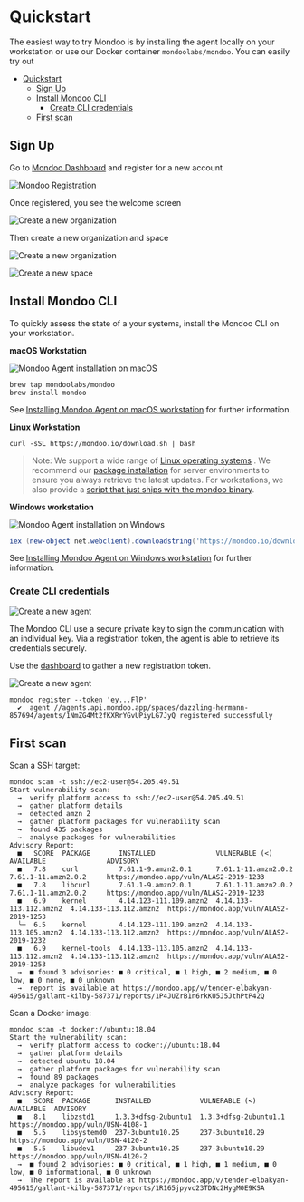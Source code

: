 # Quickstart

The easiest way to try Mondoo is by installing the agent locally on your workstation or use our  Docker container `mondoolabs/mondoo`. You can easily try out

- [Quickstart](#quickstart)
  - [Sign Up](#sign-up)
  - [Install Mondoo CLI](#install-mondoo-cli)
    - [Create CLI credentials](#create-cli-credentials)
  - [First scan](#first-scan)

## Sign Up

Go to [Mondoo Dashboard](https://mondoo.app) and register for a new account

![Mondoo Registration](./register.png)

Once registered, you see the welcome screen

![Create a new organization](./welcome.png)

Then create a new organization and space

![Create a new organization](./createorganization.png)

![Create a new space](./createspace.png)

## Install Mondoo CLI

To quickly assess the state of a your systems, install the Mondoo CLI on your workstation.

**macOS Workstation**

![Mondoo Agent installation on macOS](../static/videos/mondoo-setup-macos.gif)

```
brew tap mondoolabs/mondoo
brew install mondoo
```

See [Installing Mondoo Agent on macOS workstation](../installation/macos.md) for further information.

**Linux Workstation**

```
curl -sSL https://mondoo.io/download.sh | bash
```

> Note: We support a wide range of [Linux operating systems](../installation) . We recommend our [package installation](../installation/bash.md#installing-mondoo-agent-via-bash-script) for server environments to ensure you always retrieve the latest updates. For workstations, we also provide a [script that just ships with the mondoo binary](../installation/binaries.md).

**Windows workstation**

![Mondoo Agent installation on Windows](../installation/windows_mondoo_install.png)

```powershell
iex (new-object net.webclient).downloadstring('https://mondoo.io/download.ps1')
```
See [Installing Mondoo Agent on Windows workstation](../installation/windows.md) for further information.

### Create CLI credentials

![Create a new agent](./spacedashboard.png)

The Mondoo CLI use a secure private key to sign the communication with an individual key. Via a registration token, the agent is able to retrieve its credentials securely.

Use the [dashboard](../installation/registration.md#agent-registration) to gather a new registration token.

![Create a new agent](../quickstart/addagent.png)


```
mondoo register --token 'ey...FlP'
  ✔  agent //agents.api.mondoo.app/spaces/dazzling-hermann-857694/agents/1NmZG4Mt2fKXRrYGvUPiyLG7JyQ registered successfully
```

## First scan

Scan a SSH target:

```
mondoo scan -t ssh://ec2-user@54.205.49.51
Start vulnerability scan:
  →  verify platform access to ssh://ec2-user@54.205.49.51
  →  gather platform details
  →  detected amzn 2
  →  gather platform packages for vulnerability scan
  →  found 435 packages
  →  analyse packages for vulnerabilities
Advisory Report:
  ■   SCORE  PACKAGE       INSTALLED               VULNERABLE (<)          AVAILABLE               ADVISORY
  ■   7.8    curl          7.61.1-9.amzn2.0.1      7.61.1-11.amzn2.0.2     7.61.1-11.amzn2.0.2     https://mondoo.app/vuln/ALAS2-2019-1233
  ■   7.8    libcurl       7.61.1-9.amzn2.0.1      7.61.1-11.amzn2.0.2     7.61.1-11.amzn2.0.2     https://mondoo.app/vuln/ALAS2-2019-1233
  ■   6.9    kernel        4.14.123-111.109.amzn2  4.14.133-113.112.amzn2  4.14.133-113.112.amzn2  https://mondoo.app/vuln/ALAS2-2019-1253
  ╰─  6.5    kernel        4.14.123-111.109.amzn2  4.14.133-113.105.amzn2  4.14.133-113.112.amzn2  https://mondoo.app/vuln/ALAS2-2019-1232
  ■   6.9    kernel-tools  4.14.133-113.105.amzn2  4.14.133-113.112.amzn2  4.14.133-113.112.amzn2  https://mondoo.app/vuln/ALAS2-2019-1253
  →  ■ found 3 advisories: ■ 0 critical, ■ 1 high, ■ 2 medium, ■ 0 low, ■ 0 none, ■ 0 unknown
  →  report is available at https://mondoo.app/v/tender-elbakyan-495615/gallant-kilby-587371/reports/1P4JUZrB1n6rkKU5J5JthPtP42Q
  ```

Scan a Docker image:

```
mondoo scan -t docker://ubuntu:18.04
Start the vulnerability scan:
  →  verify platform access to docker://ubuntu:18.04
  →  gather platform details
  →  detected ubuntu 18.04
  →  gather platform packages for vulnerability scan
  →  found 89 packages
  →  analyze packages for vulnerabilities
Advisory Report:
  ■   SCORE  PACKAGE      INSTALLED            VULNERABLE (<)         AVAILABLE  ADVISORY
  ■   8.1    libzstd1     1.3.3+dfsg-2ubuntu1  1.3.3+dfsg-2ubuntu1.1             https://mondoo.app/vuln/USN-4108-1
  ■   5.5    libsystemd0  237-3ubuntu10.25     237-3ubuntu10.29                  https://mondoo.app/vuln/USN-4120-2
  ■   5.5    libudev1     237-3ubuntu10.25     237-3ubuntu10.29                  https://mondoo.app/vuln/USN-4120-2
  →  ■ found 2 advisories: ■ 0 critical, ■ 1 high, ■ 1 medium, ■ 0 low, ■ 0 informational, ■ 0 unknown
  →  The report is available at https://mondoo.app/v/tender-elbakyan-495615/gallant-kilby-587371/reports/1R165jpyvo23TDNc2HygM0E9KSA

```